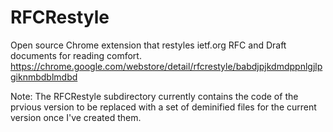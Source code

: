 # RFCRestyle
Open source Chrome extension that restyles ietf.org RFC and Draft documents for reading comfort.
https://chrome.google.com/webstore/detail/rfcrestyle/babdjpjkdmdppnlgjlpgiknmbdblmdbd

Note: The RFCRestyle subdirectory currently contains the code of the prvious version to be replaced with a set of deminified files for the current version once I've created them.
